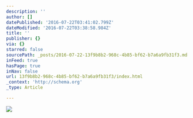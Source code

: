 ```yaml
---
description: ''
author: []
datePublished: '2016-07-22T03:41:02.799Z'
dateModified: '2016-07-22T03:38:58.984Z'
title: ''
publisher: {}
via: {}
starred: false
sourcePath: _posts/2016-07-22-13f9b8b2-968c-4b85-bf62-b7a6a9fb31f3.md
inFeed: true
hasPage: true
inNav: false
url: 13f9b8b2-968c-4b85-bf62-b7a6a9fb31f3/index.html
_context: 'http://schema.org'
_type: Article

---
```

![](https://the-grid-user-content.s3-us-west-2.amazonaws.com/c3e9991a-3912-4d0b-9e9b-af12a3fa4f18.jpg)